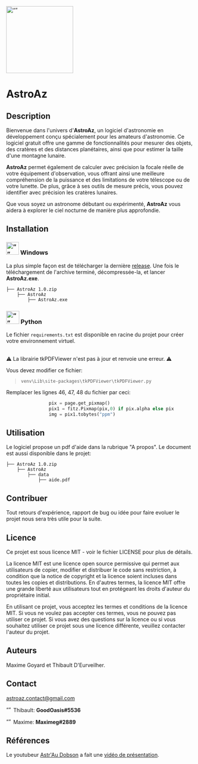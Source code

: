 <img src="data/astro_icon.ico" alt= “” width=180>

# AstroAz 

## Description
Bienvenue dans l'univers d'**AstroAz**, un logiciel d'astronomie en développement conçu spécialement pour les amateurs d'astronomie. Ce logiciel gratuit offre une gamme de fonctionnalités pour mesurer des objets, des cratères et des distances planétaires, ainsi que pour estimer la taille d'une montagne lunaire.

**AstroAz** permet également de calculer avec précision la focale réelle de votre équipement d'observation, vous offrant ainsi une meilleure compréhension de la puissance et des limitations de votre télescope ou de votre lunette. De plus, grâce à ses outils de mesure précis, vous pouvez identifier avec précision les cratères lunaires.

Que vous soyez un astronome débutant ou expérimenté, **AstroAz** vous aidera à explorer le ciel nocturne de manière plus approfondie.

## Installation
### <img src="https://upload.wikimedia.org/wikipedia/commons/5/5f/Windows_logo_-_2012.svg" alt= “” width=34> Windows

La plus simple façon est de télécharger la dernière [release](https://github.com/Goodoasis/AstroAz/releases/latest).
Une fois le téléchargement de l'archive terminé, décompressée-la, et lancer **AstroAz.exe**.
```
├── AstroAz 1.0.zip
    ├── AstroAz
        ├── AstroAz.exe
```
### <img src="https://upload.wikimedia.org/wikipedia/commons/c/c3/Python-logo-notext.svg" alt= “” width=35> Python
Le fichier `requirements.txt` est disponible en racine du projet pour créer votre environnement virtuel.

\
⚠️ La librairie tkPDFViewer n'est pas à jour et renvoie une erreur. ⚠️

Vous devez modifier ce fichier:
> `venv\Lib\site-packages\tkPDFViewer\tkPDFViewer.py`

Remplacer les lignes 46, 47, 48 du fichier par ceci:
```python
                pix = page.get_pixmap()
                pix1 = fitz.Pixmap(pix,0) if pix.alpha else pix
                img = pix1.tobytes("ppm")
```

<!-- ### <img src="https://upload.wikimedia.org/wikipedia/commons/2/22/MacOS_logo_%282017%29.svg" alt= “” width=35>  <img src="https://upload.wikimedia.org/wikipedia/commons/a/ab/Linux_Logo_in_Linux_Libertine_Font.svg" alt= “” width=35>
Téléchargez la version tar.gz, décompressez l'archive et lancez main.py -->

## Utilisation
 <!-- Donnez des exemples sur la façon d'utiliser votre projet. Incluez des captures d'écran si possible pour aider les utilisateurs à mieux comprendre le fonctionnement de votre projet. -->

Le logiciel propose un pdf d'aide dans la rubrique "A propos". Le document est aussi disponible dans le projet:
```
├── AstroAz 1.0.zip
    ├── AstroAz
        ├── data
            ├── aide.pdf
```
## Contribuer 
Tout retours d'expérience, rapport de bug ou idée pour faire evoluer le projet nous sera très utile pour la suite.

<!-- ## Fonctionnalités à venir
- Zoom sur les photos importées pour améliorer la précision du pointage.
- Clique simple sur la photo de la lune pour renseigner longitude latitude. -->

## Licence
Ce projet est sous licence MIT - voir le fichier LICENSE pour plus de détails.

La licence MIT est une licence open source permissive qui permet aux utilisateurs de copier, modifier et distribuer le code sans restriction, à condition que la notice de copyright et la licence soient incluses dans toutes les copies et distributions. En d'autres termes, la licence MIT offre une grande liberté aux utilisateurs tout en protégeant les droits d'auteur du propriétaire initial.

En utilisant ce projet, vous acceptez les termes et conditions de la licence MIT. Si vous ne voulez pas accepter ces termes, vous ne pouvez pas utiliser ce projet. Si vous avez des questions sur la licence ou si vous souhaitez utiliser ce projet sous une licence différente, veuillez contacter l'auteur du projet.

## Auteurs
Maxime Goyard et Thibault D'Eurveilher.

## Contact
astroaz.contact@gmail.com

<img src="https://upload.wikimedia.org/wikipedia/fr/4/4f/Discord_Logo_sans_texte.svg" alt= “” width=15> Thibault: **GoodOasis#5536**

<img src="https://upload.wikimedia.org/wikipedia/fr/4/4f/Discord_Logo_sans_texte.svg" alt= “” width=15> Maxime: **Maximeg#2889**

<!-- ## Historique des versions
Ajoutez une section qui répertorie les modifications apportées à chaque version de votre projet. Cela aidera les utilisateurs à comprendre les mises à jour et les améliorations apportées à votre projet. -->

## Références
Le youtubeur [Astr'Au Dobson](https://www.youtube.com/@AstrAuDobson) a fait une [vidéo de présentation](https://www.youtube.com/watch?v=i0IdQIHIaxw).